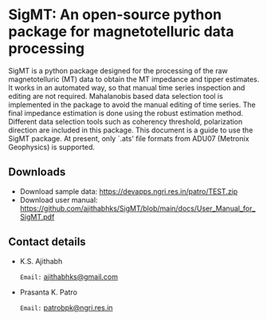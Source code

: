 # SigMT: An open-source python package for magnetotelluric data processing
SigMT is a python package designed for the processing of the raw magnetotelluric (MT) data to obtain the MT impedance and tipper estimates. It works in an automated way, so that manual time series inspection and editing are not required. Mahalanobis based data selection tool is implemented in the package to avoid the manual editing of time series. The final impedance estimation is done using the robust estimation method. Different data selection tools such as coherency threshold, polarization direction are included in this package. This document is a guide to use the SigMT package. At present, only `.ats' file formats from ADU07 (Metronix Geophysics) is supported.

## Downloads
* Download sample data: https://devapps.ngri.res.in/patro/TEST.zip
* Download user manual: https://github.com/ajithabhks/SigMT/blob/main/docs/User_Manual_for_SigMT.pdf

## Contact details
* K.S. Ajithabh

  `Email:` ajithabhks@gmail.com

* Prasanta K. Patro

  `Email:` patrobpk@ngri.res.in


